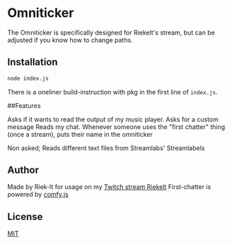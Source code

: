 # Omniticker

The Omniticker is specifically designed for Riekelt's stream, but can be adjusted if you know how to change paths.

## Installation
```bash
node index.js
```

There is a oneliner build-instruction with pkg in the first line of `index.js`.

##Features

Asks if it wants to read the output of my music player.
Asks for a custom message
Reads my chat. Whenever someone uses the "first chatter" thing (once a stream), puts their name in the omniticker

Non asked; Reads different text files from Streamlabs' Streamlabels

## Author
Made by Riek-lt for usage on my [Twitch stream Riekelt](https://twitch.tv/riekelt)
First-chatter is powered by [comfy.js](https://github.com/instafluff/ComfyJS)

## License
[MIT](https://choosealicense.com/licenses/mit/)
